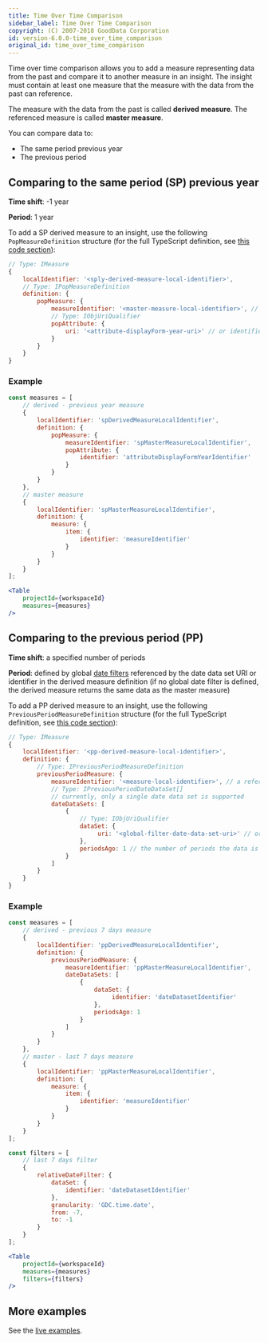 ```yaml
---
title: Time Over Time Comparison
sidebar_label: Time Over Time Comparison
copyright: (C) 2007-2018 GoodData Corporation
id: version-6.0.0-time_over_time_comparison
original_id: time_over_time_comparison
---
```


[comment]: <> (Reconsider location of this article, it really does not belong to the dev tips.)

Time over time comparison allows you to add a measure representing data from the past and compare it to another measure in an insight. The insight must contain at least one measure that the measure with the data from the past can reference.

The measure with the data from the past is called **derived measure**. The referenced measure is called **master measure**.

You can compare data to:
* The same period previous year
* The previous period

## Comparing to the same period (SP) previous year
 
**Time shift**: -1 year

**Period**: 1 year
 
To add a SP derived measure to an insight, use the following `PopMeasureDefinition` structure (for the full TypeScript definition, see [this code section](https://github.com/gooddata/gooddata-typings/blob/v2.3.0/src/AFM.ts#L42)):
 
 ```javascript
// Type: IMeasure 
{        
     localIdentifier: '<sply-derived-measure-local-identifier>',
     // Type: IPopMeasureDefinition
     definition: { 
         popMeasure: {
             measureIdentifier: '<master-measure-local-identifier>', // a reference to localIdentifier of the master measure
             // Type: IObjUriQualifier
             popAttribute: { 
                 uri: '<attribute-displayForm-year-uri>' // or identifier: '<attribute-displayForm-year-identifier>', defines both shift and period, currently supports a year only
             }
         }
     }
 }
 ```

### Example

```jsx
const measures = [
    // derived - previous year measure
    {
        localIdentifier: 'spDerivedMeasureLocalIdentifier',
        definition: {
            popMeasure: {
                measureIdentifier: 'spMasterMeasureLocalIdentifier',
                popAttribute: {
                    identifier: 'attributeDisplayFormYearIdentifier'
                }
            }
        }
    },
    // master measure
    {
        localIdentifier: 'spMasterMeasureLocalIdentifier',
        definition: {
            measure: {
                item: {
                    identifier: 'measureIdentifier'
                }
            }
        }
    }
];

<Table
    projectId={workspaceId}
    measures={measures}
/>
```  
 
## Comparing to the previous period (PP)

**Time shift**: a specified number of periods

**Period**: defined by global [date filters](filter_visual_components.html#date-filter) referenced by the date data set URI or identifier in the derived measure definition (if no global date filter is defined, the derived measure returns the same data as the master measure)

To add a PP derived measure to an insight, use the following `PreviousPeriodMeasureDefinition` structure  (for the full TypeScript definition, see [this code section](https://github.com/gooddata/gooddata-typings/blob/v2.3.0/src/AFM.ts#L46)):

```javascript
// Type: IMeasure 
{        
    localIdentifier: '<pp-derived-measure-local-identifier>',
    definition: {
        // Type: IPreviousPeriodMeasureDefinition
        previousPeriodMeasure: { 
            measureIdentifier: '<measure-local-identifier>', // a reference to localIdentifier of the master measure    
            // Type: IPreviousPeriodDateDataSet[]
            // currently, only a single date data set is supported
            dateDataSets: [
                {    
                    // Type: IObjUriQualifier
                    dataSet: { 
                         uri: '<global-filter-date-data-set-uri>' // or identifier: '<global-filter-date-data-set-identifier>'
                    },
                    periodsAgo: 1 // the number of periods the data is shifted back to, currently only the value "1" is supported
                }       
            ]
        }
    }
}
````

### Example

```jsx
const measures = [
    // derived - previous 7 days measure
    {
        localIdentifier: 'ppDerivedMeasureLocalIdentifier',
        definition: {
            previousPeriodMeasure: { 
                measureIdentifier: 'ppMasterMeasureLocalIdentifier',
                dateDataSets: [ 
                    {    
                        dataSet: {
                             identifier: 'dateDatasetIdentifier'
                        },
                        periodsAgo: 1 
                    }       
                ]
            }
        }
    },
    // master - last 7 days measure
    {
        localIdentifier: 'ppMasterMeasureLocalIdentifier',
        definition: {
            measure: {
                item: {
                    identifier: 'measureIdentifier'
                }
            }
        }
    }
];

const filters = [
    // last 7 days filter
    {
        relativeDateFilter: {
            dataSet: {
                identifier: 'dateDatasetIdentifier'
            },
            granularity: 'GDC.time.date',
            from: -7, 
            to: -1  
        }
    }
];

<Table
    projectId={workspaceId}
    measures={measures}
    filters={filters}
/>
```  

## More examples

See the [live examples](https://gooddata-examples.herokuapp.com/time-over-time-comparison).
